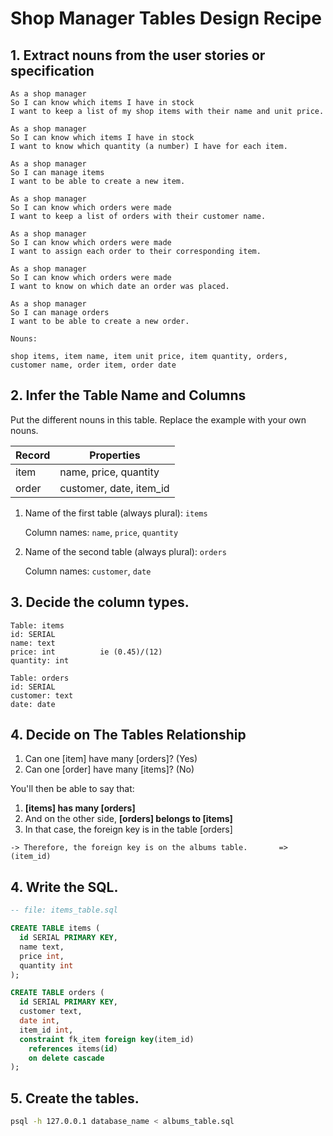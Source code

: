 # Shop Manager Tables Design Recipe

## 1. Extract nouns from the user stories or specification

```
As a shop manager
So I can know which items I have in stock
I want to keep a list of my shop items with their name and unit price.

As a shop manager
So I can know which items I have in stock
I want to know which quantity (a number) I have for each item.

As a shop manager
So I can manage items
I want to be able to create a new item.

As a shop manager
So I can know which orders were made
I want to keep a list of orders with their customer name.

As a shop manager
So I can know which orders were made
I want to assign each order to their corresponding item.

As a shop manager
So I can know which orders were made
I want to know on which date an order was placed. 

As a shop manager
So I can manage orders
I want to be able to create a new order.
```

```
Nouns:

shop items, item name, item unit price, item quantity, orders, customer name, order item, order date
```

## 2. Infer the Table Name and Columns

Put the different nouns in this table. Replace the example with your own nouns.

| Record                | Properties          |
| --------------------- | ------------------  |
| item                  | name, price, quantity
| order                 | customer, date, item_id

1. Name of the first table (always plural): `items` 

    Column names: `name`, `price`, `quantity`

2. Name of the second table (always plural): `orders` 

    Column names: `customer`, `date`

## 3. Decide the column types.

```
Table: items
id: SERIAL
name: text
price: int          ie (0.45)/(12)
quantity: int

Table: orders
id: SERIAL
customer: text
date: date
```

## 4. Decide on The Tables Relationship

1. Can one [item] have many [orders]? (Yes)
2. Can one [order] have many [items]? (No)

You'll then be able to say that:

1. **[items] has many [orders]**
2. And on the other side, **[orders] belongs to [items]**
3. In that case, the foreign key is in the table [orders]

```
-> Therefore, the foreign key is on the albums table.       => (item_id)
```

## 4. Write the SQL.

```sql
-- file: items_table.sql

CREATE TABLE items (
  id SERIAL PRIMARY KEY,
  name text, 
  price int, 
  quantity int
);

CREATE TABLE orders (
  id SERIAL PRIMARY KEY,
  customer text,
  date int,
  item_id int,
  constraint fk_item foreign key(item_id)
    references items(id)
    on delete cascade
);

```

## 5. Create the tables.

```bash
psql -h 127.0.0.1 database_name < albums_table.sql
```
